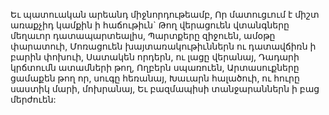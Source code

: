 
Եւ պատուական արեանդ միջնորդութեամբ,
Որ մատուցւում է միշտ առաքչիդ կամքին ի
հաճութիւն`
Թող վերացուեն վտանգները մեղաւոր
դատապարտեալիս,
Պարտքերը զիջուեն, ամօթը փարատուի,
Մոռացուեն խայտառակութիւններն ու
դատավճիռն ի բարին փոխուի,
Սատակեն որդերն, ու լացը վերանայ,
Դադարի կրճտումն ատամների թող,
Ողբերն սպառուեն,
Արտասուքները ցամաքեն թող որ, սուգը
հեռանայ,
Խաւարն հալածուի, ու հուրը սաստիկ մարի,
մոխրանայ,
Եւ բազմապիսի տանջարաններն ի բաց մերժուեն:
